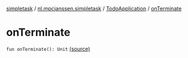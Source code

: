 [simpletask](../../index.md) / [nl.mpcjanssen.simpletask](../index.md) / [TodoApplication](index.md) / [onTerminate](.)

# onTerminate

`fun onTerminate(): Unit` [(source)](https://github.com/mpcjanssen/simpletask-android/blob/master/src/main/java/nl/mpcjanssen/simpletask/TodoApplication.kt#L143)